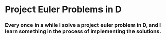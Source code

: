 # Project Euler Problems in D

### Every once in a while I solve a project euler problem in D, and I learn something in the process of implementing the solutions.



